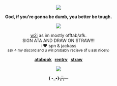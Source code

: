 <p align="center" dir="auto"><img src="https://komarev.com/ghpvc/?username=jensenlings&amp;color=green&amp;style=plastic&amp;label=stalkers" style="max-width: 100%;"></a>
<p align="center" dir="auto"> <b> God, if you're gonna be dumb, you better be tough. </b>
</p>
</p>
<p align="center" dir="auto"><a target="_blank" rel="noopener noreferrer nofollow" href=><img src="https://i.pinimg.com/originals/b3/98/bc/b398bcb5384c7cfa1efb83c84a2a9c2b.gif" style="max-width: 100%;"></a>
</p>
<p align="center" dir="auto"> 
<ins>w2i</ins> as im mostly offtab/afk. <br/>
SIGN ATA AND DRAW ON STRAW!!! <br/>
i ❤️ spn & jackass <br/>
  <sub>ask 4 my discord and u will probably recieve (if u ask nicely) </sub>
</p>
<p align="center" dir="auto"><b><a href="https://jensenlings.atabook.org/" rel="nofollow">atabook</a> &nbsp; <a href="https://rentry.co/jenhoundgang" rel="nofollow">rentry</a> &nbsp; <a href="https://jackass4ever.straw.page/" rel="nofollow">straw</a></b></p>
<p align="center" dir="auto">
<img src="https://spotify-github-profile.kittinanx.com/api/view?uid=3144t4e3cclfn2vqfpxbzp5hkqga&cover_image=true&theme=natemoo-re&show_offline=false&background_color=121212&interchange=false&bar_color=334833&bar_color_cover=false)](https://github.com/kittinan/spotify-github-profile)" style="max-width: 100%;"></a>
<p align="center" dir="auto"> <b> ( -_•)╦̵̵̿╤─ </b>
